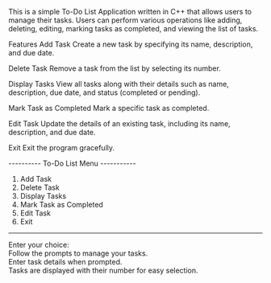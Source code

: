 This is a simple To-Do List Application written in C++ that allows users to manage their tasks. Users can perform various operations like adding, deleting, editing, marking tasks as completed, and viewing the list of tasks.

Features
Add Task
Create a new task by specifying its name, description, and due date.

Delete Task
Remove a task from the list by selecting its number.

Display Tasks
View all tasks along with their details such as name, description, due date, and status (completed or pending).

Mark Task as Completed
Mark a specific task as completed.

Edit Task
Update the details of an existing task, including its name, description, and due date.

Exit
Exit the program gracefully.


---------- To-Do List Menu -----------
1. Add Task
2. Delete Task
3. Display Tasks
4. Mark Task as Completed
5. Edit Task
6. Exit
-----------------------------------------
Enter your choice:
<br>
Follow the prompts to manage your tasks.
<br>
Enter task details when prompted.
<br>
Tasks are displayed with their number for easy selection.
